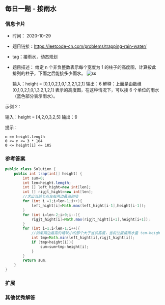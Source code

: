 ## 每日一题 - 接雨水
### 信息卡片 

- 时间： 2020-10-29
- 题目链接：https://leetcode-cn.com/problems/trapping-rain-water/
- tag：接雨水，动态规划
- 题目描述：
给定 n 个非负整数表示每个宽度为 1 的柱子的高度图，计算按此排列的柱子，下雨之后能接多少雨水。
![ss](https://assets.leetcode-cn.com/aliyun-lc-upload/uploads/2018/10/22/rainwatertrap.png)

    输入：height = [0,1,0,2,1,0,1,3,2,1,2,1]
    输出：6
    解释：上面是由数组 [0,1,0,2,1,0,1,3,2,1,2,1] 表示的高度图，在这种情况下，可以接 6 个单位的雨水（蓝色部分表示雨水）。 

示例 2：

输入：height = [4,2,0,3,2,5]
输出：9

 

提示：

    n == height.length
    0 <= n <= 3 * 104
    0 <= height[i] <= 105
### 参考答案


```java
public class Solution {
    public int trap(int[] height) {
        int sum=0;
        int len=height.length;
        int [] left_hight=new int[len];
        int [] rigjt_hight=new int[len];
        //求出当前节点左右两边最高的墙
        for (int i =1;i<len-1;i++){
            left_hight[i]=Math.max(left_hight[i-1],height[i-1]);
        }
        for (int i=len-2;i>0;i--){
            rigjt_hight[i]=Math.max(rigjt_hight[i+1],height[i+1]);
        }
        for (int i=1;i<len-1;i++){
            //如果两边最高的墙较小的那个大于当前高度，当前位置接雨水量 tem-height[i]
            int tmp=Math.min(left_hight[i],rigjt_hight[i]);
            if (tmp>height[i]){
                sum=sum+tmp-height[i];
            }
        }
        return sum;
    }
}

```

### 扩展

### 其他优秀解答 





